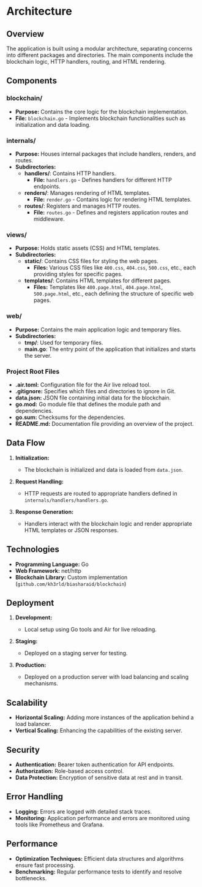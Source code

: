 # Architecture

## Overview

The application is built using a modular architecture, separating concerns into different packages and directories. The main components include the blockchain logic, HTTP handlers, routing, and HTML rendering.

## Components

### blockchain/

- **Purpose:** Contains the core logic for the blockchain implementation.
- **File:** `blockchain.go` - Implements blockchain functionalities such as initialization and data loading.

### internals/

- **Purpose:** Houses internal packages that include handlers, renders, and routes.
- **Subdirectories:**
  - **handlers/**: Contains HTTP handlers.
    - **File:** `handlers.go` - Defines handlers for different HTTP endpoints.
  - **renders/**: Manages rendering of HTML templates.
    - **File:** `render.go` - Contains logic for rendering HTML templates.
  - **routes/**: Registers and manages HTTP routes.
    - **File:** `routes.go` - Defines and registers application routes and middleware.

### views/

- **Purpose:** Holds static assets (CSS) and HTML templates.
- **Subdirectories:**
  - **static/**: Contains CSS files for styling the web pages.
    - **Files:** Various CSS files like `400.css`, `404.css`, `500.css`, etc., each providing styles for specific pages.
  - **templates/**: Contains HTML templates for different pages.
    - **Files:** Templates like `400.page.html`, `404.page.html`, `500.page.html`, etc., each defining the structure of specific web pages.

### web/

- **Purpose:** Contains the main application logic and temporary files.
- **Subdirectories:**
  - **tmp/**: Used for temporary files.
  - **main.go**: The entry point of the application that initializes and starts the server.

### Project Root Files

- **.air.toml:** Configuration file for the Air live reload tool.
- **.gitignore:** Specifies which files and directories to ignore in Git.
- **data.json:** JSON file containing initial data for the blockchain.
- **go.mod:** Go module file that defines the module path and dependencies.
- **go.sum:** Checksums for the dependencies.
- **README.md:** Documentation file providing an overview of the project.

## Data Flow

1. **Initialization:**
   - The blockchain is initialized and data is loaded from `data.json`.

2. **Request Handling:**
   - HTTP requests are routed to appropriate handlers defined in `internals/handlers/handlers.go`.

3. **Response Generation:**
   - Handlers interact with the blockchain logic and render appropriate HTML templates or JSON responses.

## Technologies

- **Programming Language:** Go
- **Web Framework:** net/http
- **Blockchain Library:** Custom implementation (`github.com/kh3rld/biasharaid/blockchain`)

## Deployment

1. **Development:**
   - Local setup using Go tools and Air for live reloading.

2. **Staging:**
   - Deployed on a staging server for testing.

3. **Production:**
   - Deployed on a production server with load balancing and scaling mechanisms.

## Scalability

- **Horizontal Scaling:** Adding more instances of the application behind a load balancer.
- **Vertical Scaling:** Enhancing the capabilities of the existing server.

## Security

- **Authentication:** Bearer token authentication for API endpoints.
- **Authorization:** Role-based access control.
- **Data Protection:** Encryption of sensitive data at rest and in transit.

## Error Handling

- **Logging:** Errors are logged with detailed stack traces.
- **Monitoring:** Application performance and errors are monitored using tools like Prometheus and Grafana.

## Performance

- **Optimization Techniques:** Efficient data structures and algorithms ensure fast processing.
- **Benchmarking:** Regular performance tests to identify and resolve bottlenecks.
